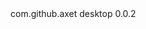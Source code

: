   <dependencies>
    <dependency>
      <groupId>com.github.axet</groupId>
      <artifactId>desktop</artifactId>
      <version>0.0.2</version>
    </dependency>
  </dependencies>


